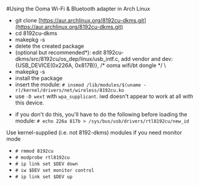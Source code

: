 #Using the Ooma Wi-Fi &amp; Bluetooth adapter in Arch Linux

- git clone [https://aur.archlinux.org/8192cu-dkms.git](https://aur.archlinux.org/8192cu-dkms.git)
- cd 8192cu-dkms
- makepkg -s
- delete the created package
- (optional but recommended*): edit 8192cu-dkms/src/8192cu/os_dep/linux/usb_intf.c, add vendor and dev:
	{USB_DEVICE(0x226A, 0x817B)}, /* ooma wifi/bt dongle */ \
- makepkg -s 
- install the package
- insert the module: `# insmod /lib/modules/$(uname -r)/kernel/drivers/net/wireless/8192cu.ko`
- use `-D wext` with `wpa_supplicant`. iwd doesn't appear to work at all with this device.

* if you don't do this, you'll have to do the following before loading the module:
  `# echo 226a 817b > /sys/bus/usb/drivers/rtl8192cu/new_id`

Use kernel-supplied (i.e. not 8192-dkms) modules if you need monitor mode
- `# rmmod 8192cu`
- `# modprobe rtl8192cu`
- `# ip link set $DEV down`
- `# iw $DEV set monitor control`
- `# ip link set $DEV up`

